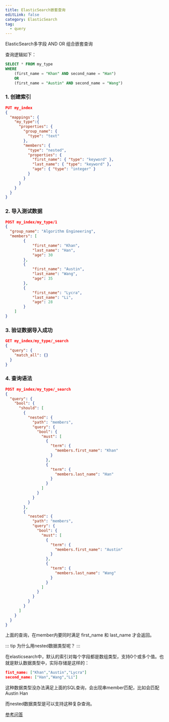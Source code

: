 ```yaml
---
title: ElasticSearch嵌套查询
editLink: false
category: ElasticSearch
tag:
  - query
---
```


ElasticSearch多字段 AND OR 组合嵌套查询

查询逻辑如下：
```sql
SELECT * FROM my_type 
WHERE 
    (first_name = "Khan" AND second_name = "Han") 
    OR 
    (first_name = "Austin" AND second_name = "Wang")
```

### 1. 创建索引
```json
PUT my_index
{
  "mappings": {
    "my_type":{
      "properties": {
        "group_name": {
          "type": "text"
        },
        "members": {
          "type": "nested",
          "properties": {
            "first_name": { "type": "keyword" },
            "last_name": { "type": "keyword" },
            "age": { "type": "integer" }
          }
        }
      }
    }
  }
}
```

### 2. 导入测试数据
```json
POST my_index/my_type/1
{
  "group_name": "Algorithm Engineering",
  "members": [
        {
            "first_name": "Khan",
            "last_name": "Han",
            "age": 30
        },
        {
            "first_name": "Austin",
            "last_name": "Wang",
            "age": 35
        },
        {
            "first_name": "Lycra",
            "last_name": "Li",
            "age": 28
        }
    ]
}
```

### 3. 验证数据导入成功
```json
GET my_index/my_type/_search
{
  "query": {
    "match_all": {}
  }
}
```

### 4. 查询语法
```json
POST my_index/my_type/_search
{
  "query": {
    "bool": {
      "should": [
        {
          "nested": {
            "path": "members",
            "query": {
              "bool": {
                "must": [
                  {
                    "term": {
                      "members.first_name": "Khan"
                    }
                  },
                  {
                    "term": {
                      "members.last_name": "Han"
                    }
                  }
                ]
              }
            }
          }
        },
        {
          "nested": {
            "path": "members",
            "query": {
              "bool": {
                "must": [
                  {
                    "term": {
                      "members.first_name": "Austin"
                    }
                  },
                  {
                    "term": {
                      "members.last_name": "Wang"
                    }
                  }
                ]
              }
            }
          }
        }
      ]
    }
  }
}
```

上面的查询，在member内要同时满足 first_name 和 last_name 才会返回。

::: tip 为什么用nested数据类型呢？
:::

在elasticsearch中，默认的索引对每个字段都是数组类型，支持0个或多个值。也就是默认数据类型中，实际存储是这样的：

```json
fist_name: ["Khan","Austin","Lycra"]
second_name: ["Han","Wang","Li"]
```

这种数据类型没办法满足上面的SQL查询，会出现串member匹配，比如会匹配 Austin Han

而nested数据类型是可以支持这种复杂查询。

[参考问答](https://stackoverflow.com/questions/53810743/search-for-multiple-fields-in-a-nested-document-divided-by-an-or-clause-in-elast)